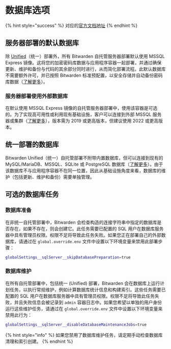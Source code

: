# 数据库选项

{% hint style="success" %}
对应的[官方文档地址](https://bitwarden.com/help/database-options/)
{% endhint %}

## 服务器部署的默认数据库 <a href="#default-database-for-server-deployments" id="default-database-for-server-deployments"></a>

除 [Unified](../docker/unified-deployment-beta.md)（统一）部署外，所有 Bitwarden 自托管服务器部署默认使用 MSSQL Express 镜像。这将您的加密密码库数据与应用程序容器一起部署，并通过确保更新、维护和备份与代码的其余部分同时进行，从而简化部署流程。此默认数据库不需要额外许可，并已按照 Bitwarden 标准预配置，以安全存储并自动备份密码库数据（[了解更多](../../backup-server-data.md)）。

### 服务器部署使用外部数据库 <a href="#using-an-external-database-for-server-deployments" id="using-an-external-database-for-server-deployments"></a>

在默认使用 MSSQL Express 镜像的自托管服务器部署中，使用该容器是可选的。为了实现高可用性或利用现有基础设施，客户可以连接到外部 MSSQL 服务器或集群（[了解更多](connect-to-an-external-mssql-database.md)），版本需为 2019 或更高版本，但建议使用 2022 或更高版本。

## 统一部署的数据库 <a href="#databases-for-unified-deployments" id="databases-for-unified-deployments"></a>

Bitwarden Unified（统一）自托管部署不附带内置数据库，但可以连接到现有的 MySQL/MariaDB、MSSQL、SQLite 或 PostgreSQL 数据库（[了解更多](../docker/unified-deployment-beta.md)）。由于该数据库不与应用程序容器不在同一位置，因此从基础设施角度来看，数据库的维护（包括更新、维护和备份）需要单独管理。

## 可选的数据库任务 <a href="#optional-database-jobs" id="optional-database-jobs"></a>

### 数据库准备 <a href="#database-preparation" id="database-preparation"></a>

在非统一自托管部署中，Bitwarden 会检查构造的连接字符串中指定的数据库是否存在，如果不存在，则会创建它。此任务需要已配置的 SQL 用户在数据库服务器中具有管理员权限。权限不足将导致此任务失败。如果您正在部署自己的外部数据库，请通过在 `global.override.env` 文件中设置以下环境变量来禁用此部署步骤：

```bash
globalSettings__sqlServer__skipDatabasePreparation=true
```

### 数据库维护 <a href="#database-maintenance" id="database-maintenance"></a>

在所有自托管部署中，包括统一 (Unified) 部署，Bitwarden 会在数据库上运行计划任务，以执行常规维护，例如计算数据库统计信息和构建索引。这些任务需要已配置的 SQL 用户在数据库服务器中具有管理员权限。权限不足将导致此任务失败，并且失败信息会被记录到 `admin` 容器日志中。如果您希望以单独的用户身份运行这些维护任务，请通过在 `global.override.env` 文件中设置以下环境变量来禁用此行为：

```bash
globalSettings__sqlServer__disableDatabaseMaintenanceJobs=true
```

{% hint style="info" %}
如果您禁用了数据库维护任务，请定期手动检查数据库清理和索引创建。
{% endhint %}
